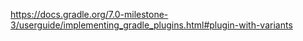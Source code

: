 https://docs.gradle.org/7.0-milestone-3/userguide/implementing_gradle_plugins.html#plugin-with-variants